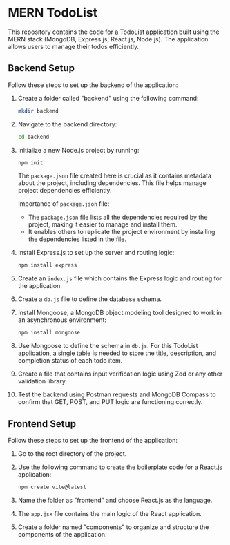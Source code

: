 # MERN TodoList

This repository contains the code for a TodoList application built using the MERN stack (MongoDB, Express.js, React.js, Node.js). The application allows users to manage their todos efficiently.

## Backend Setup

Follow these steps to set up the backend of the application:

1. Create a folder called "backend" using the following command:
   ```bash
   mkdir backend
   ```

2. Navigate to the backend directory:
   ```bash
   cd backend
   ```

3. Initialize a new Node.js project by running:
   ```bash
   npm init
   ```
   The `package.json` file created here is crucial as it contains metadata about the project, including dependencies. This file helps manage project dependencies efficiently.

   Importance of `package.json` file:
   - The `package.json` file lists all the dependencies required by the project, making it easier to manage and install them.
   - It enables others to replicate the project environment by installing the dependencies listed in the file.

4. Install Express.js to set up the server and routing logic:
   ```bash
   npm install express
   ```

5. Create an `index.js` file which contains the Express logic and routing for the application.

6. Create a `db.js` file to define the database schema.

7. Install Mongoose, a MongoDB object modeling tool designed to work in an asynchronous environment:
   ```bash
   npm install mongoose
   ```

8. Use Mongoose to define the schema in `db.js`. For this TodoList application, a single table is needed to store the title, description, and completion status of each todo item.

9. Create a file that contains input verification logic using Zod or any other validation library.

10. Test the backend using Postman requests and MongoDB Compass to confirm that GET, POST, and PUT logic are functioning correctly.

## Frontend Setup

Follow these steps to set up the frontend of the application:

1. Go to the root directory of the project.

2. Use the following command to create the boilerplate code for a React.js application:
   ```bash
   npm create vite@latest
   ```

3. Name the folder as "frontend" and choose React.js as the language.

4. The `app.jsx` file contains the main logic of the React application.

5. Create a folder named "components" to organize and structure the components of the application.
